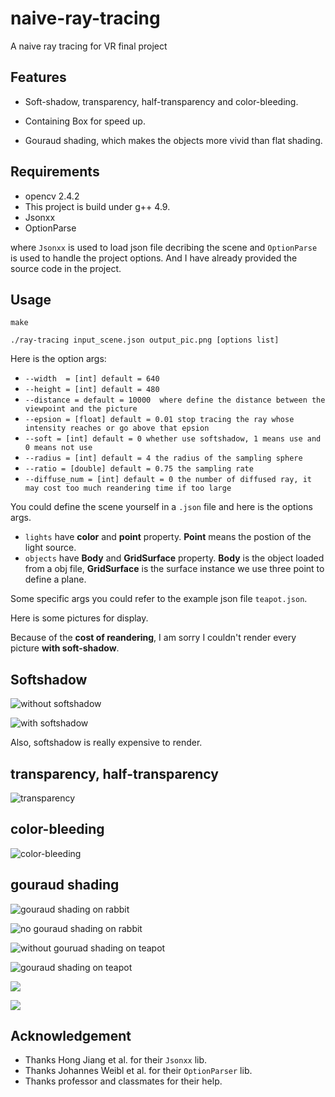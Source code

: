 # naive-ray-tracing
A naive ray tracing for VR final project

## Features

- Soft-shadow, transparency, half-transparency and color-bleeding.

- Containing Box for speed up.

- Gouraud shading, which makes the objects more vivid than flat shading.


## Requirements
- opencv 2.4.2
- This project is build under g++ 4.9.
- Jsonxx
- OptionParse

where `Jsonxx` is used to load json file decribing the scene and `OptionParse` is used to handle the project options. And I have already provided the source code in the project.

## Usage
`make`

`./ray-tracing input_scene.json output_pic.png [options list]`

Here is the option args:

- `--width  = [int] default = 640`
- `--height = [int] default = 480`
- `--distance = default = 10000  where define the distance between the viewpoint and the picture`
- `--epsion = [float] default = 0.01 stop tracing the ray whose intensity reaches or go above that epsion`
- `--soft = [int] default = 0 whether use softshadow, 1 means use and 0 means not use`
- `--radius = [int] default = 4 the radius of the sampling sphere`
- `--ratio = [double] default = 0.75 the sampling rate`
- `--diffuse_num = [int] default = 0 the number of diffused ray, it may cost too much reandering time if too large`

You could define the scene yourself in a `.json` file and here is the options args.

- `lights` have **color** and **point** property. **Point** means the postion of the light source.
- `objects` have **Body** and **GridSurface** property. **Body** is the object loaded from a obj file, **GridSurface** is the surface instance we use three point to define a plane.

Some specific args you could refer to the example json file `teapot.json`.

Here is some pictures for display.

Because of the **cost of reandering**, I am sorry I couldn't render every picture **with soft-shadow**.

## Softshadow

![](1.png "without softshadow")

![](14.png "with softshadow")

Also, softshadow is really expensive to render.

## transparency, half-transparency

![](27.png "transparency")

## color-bleeding

![](24.png "color-bleeding")

## gouraud shading

![](28.png "gouraud shading on rabbit")

![](31.png "no gouraud shading on rabbit")

![](14.png "without gouruad shading on teapot")

![](30.png "gouraud shading on teapot")

![](33.png)

![](34.png)
## Acknowledgement

- Thanks Hong Jiang et al. for their `Jsonxx` lib.
- Thanks Johannes Weibl et al. for their `OptionParser` lib.
- Thanks professor and classmates for their help.
